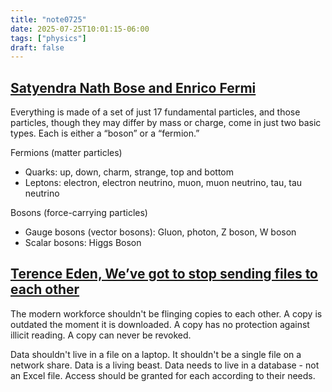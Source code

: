 ```yaml
---
title: "note0725"
date: 2025-07-25T10:01:15-06:00
tags: ["physics"]
draft: false
---
```


## [Satyendra Nath Bose and Enrico Fermi](https://www.quantamagazine.org/matter-vs-force-why-there-are-exactly-two-types-of-particles-20250623/)

Everything is made of a set of just 17 fundamental particles, and those particles, though they may differ by mass or charge, come in just two basic types. Each is either a “boson” or a “fermion.”

Fermions (matter particles)
* Quarks: up, down, charm, strange, top and bottom
* Leptons: electron, electron neutrino, muon, muon neutrino, tau, tau neutrino

Bosons (force-carrying particles)
* Gauge bosons (vector bosons): Gluon, photon, Z boson, W boson
* Scalar bosons: Higgs Boson

## [Terence Eden, We’ve got to stop sending files to each other](https://shkspr.mobi/blog/2025/07/weve-got-to-stop-sending-files-to-each-other/) 

The modern workforce shouldn't be flinging copies to each other. A copy is outdated the moment it is downloaded. A copy has no protection against illicit reading. A copy can never be revoked.

Data shouldn't live in a file on a laptop. It shouldn't be a single file on a network share. Data is a living beast. Data needs to live in a database - not an Excel file. Access should be granted for each according to their needs.

